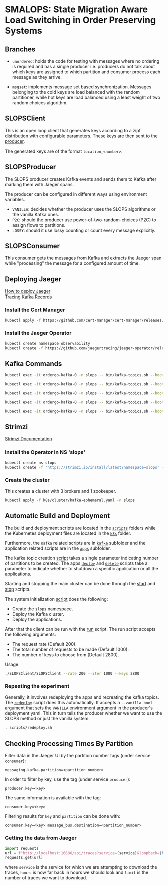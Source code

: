 # SMALOPS: State Migration Aware Load Switching in Order Preserving Systems

## Branches

- `unordered`: holds the code for testing with messages where no ordering is required and has a single producer i.e. producers do not talk about which keys are assigned to which partition and consumer process each message as they arrive.

- `msgset`: implements message set based synchronization. Messages belonging to the cold keys are load balanced with the random partitioner, while hot keys are load balanced using a least weight of two random choices algorithm.

## SLOPSClient

This is an open loop client that generates keys according to a zipf distribution with configurable parameters. These keys are then sent to the [producer](#slopsproducer).

The generated keys are of the format `location_<number>`.

## SLOPSProducer

The SLOPS producer creates Kafka events and sends them to Kafka after marking them with Jaeger spans.

The producer can be configured in different ways using environment variables.
- `VANILLA`: decides whether the producer uses the SLOPS algorithms or the vanilla Kafka ones.
- `P2C`: should the producer use power-of-two-random-choices (P2C) to assign flows to partitions.
- `LOSSY`: should it use lossy counting or count every message explicitly.

## SLOPSConsumer

This consumer gets the messages from Kafka and extracts the Jaeger span while "processing" the message for a configured amount of time.

## Deploying Jaeger

[How to deploy Jaeger](https://www.jaegertracing.io/docs/1.40/operator/)</br>
[Tracing Kafka Records](https://newrelic.com/blog/how-to-relic/distributed-tracing-with-kafka)

### Install the Cert Manager

```bash
kubectl apply -f https://github.com/cert-manager/cert-manager/releases/download/v1.9.1/cert-manager.yaml
```

### Install the Jaeger Operator

```bash
kubectl create namespace observability
kubectl create -f https://github.com/jaegertracing/jaeger-operator/releases/download/v1.40.0/jaeger-operator.yaml -n observability
```

## Kafka Commands

```bash
kubectl exec -it ordergo-kafka-0 -n slops -- bin/kafka-topics.sh --bootstrap-server ordergo-kafka-bootstrap:9092 --list
```

```bash
kubectl exec -it ordergo-kafka-0 -n slops -- bin/kafka-topics.sh --bootstrap-server ordergo-kafka-bootstrap:9092 --describe --topic OrderGo
```

```bash
kubectl exec -it ordergo-kafka-0 -n slops -- bin/kafka-topics.sh --bootstrap-server ordergo-kafka-bootstrap:9092 --delete --topic OrderGo
```

```bash
kubectl exec -it ordergo-kafka-0 -n slops -- bin/kafka-topics.sh --bootstrap-server ordergo-kafka-bootstrap:9092 --create --replication-factor 2 --partitions 10 --topic OrderGo
```

```bash
kubectl exec -it ordergo-kafka-0 -n slops -- bin/kafka-topics.sh --bootstrap-server ordergo-kafka-bootstrap:9092 --alter --partitions 10 --topic OrderGo
```

## Strimzi

[Strimzi Documentation](https://strimzi.io/documentation/)

### Install the Operator in NS 'slops'

```bash
kubectl create ns slops
kubectl create -f 'https://strimzi.io/install/latest?namespace=slops' -n slops
```

### Create the cluster

This creates a cluster with 3 brokers and 1 zookeeper.

```bash
kubectl apply -f k8s/cluster/kafka-ephemeral.yaml -n slops
```

## Automatic Build and Deployment

The build and deployment scripts are located in the [`scripts`](./scripts/) folders while the Kubernetes deployment files are located in the [`k8s`](./k8s/) folder.

Furthermore, the `Kafka` related scripts are in [`kafka`](./scripts/kafka/) subfolder and the application related scripts are in the [`apps`](./scripts/apps/) subfolder.

The kafka topic creation [script](./scripts/kafka/create.sh) takes a single parameter indicating number of partitions to be created. The apps [`deploy`](./scripts/apps/deploy.sh) and [`delete`](./scripts/apps/delete.sh) scripts take a parameter to indicate whether to shutdown a specific application or all the applications.

Starting and stopping the main cluster can be done through the [start](./scripts/start_cluster.sh) and [stop](./scripts/stop_cluster.sh) scripts.

The system initialization [script](./scripts/init_system.sh) does the following:
- Create the `slops` namespace.
- Deploy the Kafka cluster.
- Deploy the applications.

After that the client can be run with the [run](./scripts/apps/run.sh) script. The run script accepts the following arguments:
- The request rate (Default 200).
- The total number of requests to be made (Default 1000).
- The number of keys to choose from (Default 2800).

Usage:
```bash
./SLOPSClient/SLOPSClient --rate 200 --iter 1000 --keys 2800
```

### Repeating the experiment

Generally, it involves redeploying the apps and recreating the kafka topics. The [`redeploy`](./scripts/redeploy.sh) script does this automatically. It accepts a `--vanilla bool` argument that sets the `VANILLA` environment argument in the producer's deployment yaml. This in turn tells the producer whether we want to use the SLOPS method or just the vanilla system.

```bash
. scripts/redeploy.sh
```

## Checking Processing Times By Partition

Filter data in the Jaeger UI by the partition number tags (under service `consumer`):

```None
messaging.kafka.partition=<partition_number>
```

In order to filter by key, use the tag (under service `producer`):

```None
producer.key=<key>
```

The same information is available with the tag:

```None
consumer.key=<key>
```

Filtering results for `key` and `partition` can be done with:

```None
consumer.key=<key> message_bus.destination=<partition_number>
```

### Getting the data from Jaeger

```Python
import requests
url = f"http://localhost:16686/api/traces?service={service}&loopback={hours}h&prettyPrint=true&limit={limit}"
requests.get(url)
```

where `service` is the service for which we are attempting to download the traces, `hours` is how far back in hours we should look and `limit` is the number of traces we want to download.

